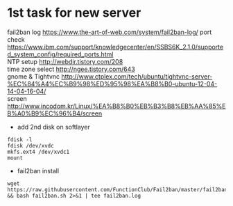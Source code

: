 # 1st task for new server

fail2ban log https://www.the-art-of-web.com/system/fail2ban-log/ 
port check  https://www.ibm.com/support/knowledgecenter/en/SSBS6K_2.1.0/supported_system_config/required_ports.html  
NTP setup	http://webdir.tistory.com/208  
time zone select	http://ngee.tistory.com/643  
gnome & Tightvnc	http://www.ctplex.com/tech/ubuntu/tightvnc-server-%EC%84%A4%EC%B9%98%ED%95%98%EA%B8%B0-ubuntu-12-04-14-04-16-04/  
screen	http://www.incodom.kr/Linux/%EA%B8%B0%EB%B3%B8%EB%AA%85%EB%A0%B9%EC%96%B4/screen  


- add 2nd disk on softlayer
~~~
fdisk -l
fdisk /dev/xvdc
mkfs.ext4 /dev/xvdc1
mount
~~~

- fail2ban install       
~~~
wget https://raw.githubusercontent.com/FunctionClub/Fail2ban/master/fail2ban.sh && bash fail2ban.sh 2>&1 | tee fail2ban.log
~~~
